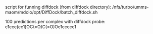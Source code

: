 script for funning diffdock (from diffdock directory): /nfs/turbo/umms-maom/mdolo/opt/DiffDock/batch_diffdock.sh

100 predictions per complex with diffdock probe: c1ccc(cc1)OC(=O)C(=O)Oc1ccccc1
 
